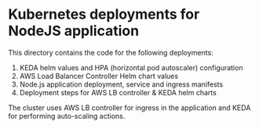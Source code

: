 # Kubernetes deployments for NodeJS application

This directory contains the code for the following deployments:

1. KEDA helm values and HPA (horizontal pod autoscaler) configuration
2. AWS Load Balancer Controller Helm chart values
3. Node.js application deployment, service and ingress manifests
4. Deployment steps for AWS LB controller & KEDA helm charts

The cluster uses AWS LB controller for ingress in the application and KEDA for performing auto-scaling actions.
